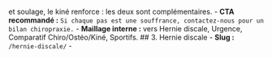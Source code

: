 et soulage, le kiné renforce : les deux sont complémentaires. - **CTA recommandé :** `Si chaque pas est une souffrance, contactez‑nous pour un bilan chiropraxie.` - **Maillage interne :** vers Hernie discale, Urgence, Comparatif Chiro/Ostéo/Kiné, Sportifs. ## 3. Hernie discale - **Slug :** `/hernie-discale/` - **<title> :** `Hernie discale : éviter l’opération grâce à la chiropraxie – Bordeaux` - **H1 :** `Hernie discale – Comprendre, soulager et éviter l’opération (approche chiropratique)` - **Mots-clés principaux :** hernie discale, hernie lombaire, hernie cervicale - **Longues traînes :** hernie L5‑S1, soigner hernie discale sans chirurgie, hernie discale symptômes - **Volume cible :** ~1000 mots (pilier) - **H2/H3 :** - H2 : Qu’est-ce qu’une hernie discale ? - H3 : Disque intervertébral et explication - H3 : Symptômes typiques - H2 : Faut‑il opérer une hernie discale ? - H3 : Cas où la chirurgie est indiquée - H3 : Dans la majorité des cas, un traitement conservateur suffit - H2 : Traitements conventionnels - H3 : Repos relatif, kiné, infiltrations - H3 : Limites de ces traitements - H2 : L’approche chiropratique pour une hernie discale - H3 : Décompression vertébrale - H3 : Corrections posturales - H3 : Conseils d’exercices - H2 : Témoignages / Cas concrets - H2 : FAQ Hernie discale - **FAQ :** 1. Le chiropracteur peut‑il faire disparaître une hernie ? – Il soulage la pression et favorise la cicatrisation. 2. Combien de temps pour guérir ? – Variable selon les cas, souvent quelques semaines à quelques mois. 3. Hernie cervicale, est‑ce pris en charge pareil ? – Oui, l’approche s’adapte à la zone concernée. - **CTA recommandé :** `Hernie diagnostiquée ? Parlez‑nous de votre cas pour éviter l’opération.` - **Maillage interne :** vers Sciatique & Cruralgie, Canal lombaire étroit, Éviter la chirurgie du dos. ## 4. Éviter la chirurgie du dos - **Slug :** `/eviter-chirurgie-dos/` - **<title> :** `Chirurgie du Dos – Et si vous pouviez l’éviter ? | Alternatives Chiropraxie` - **H1 :** `Chirurgie du dos : avez‑vous tout essayé avant de vous faire opérer ?` - **Mots-clés principaux :** chirurgie du dos, alternative chirurgie, éviter opération - **Longues traînes :** hernie opérée, opération échouée dos, alternative chirurgie rachis - **Volume cible :** ~1200 mots (article différenciant) - **H2/H3 :** - H2 : Le recours à la chirurgie du dos en question - H3 : Chirurgie du dos = acte lourd - H3 : Statistiques rassurantes - H2 : Dans quels cas envisage‑t‑on une opération ? - H3 : Hernie discale avec déficit sévère - H3 : Canal lombaire très étroit - H3 : Échec des traitements conservateurs - H2 : Avez‑vous exploré les alternatives non‑chirurgicales ? - H3 : Rééducation posturale - H3 : Chiropraxie spécialisée colonne - H3 : Infiltrations épidurales - H2 : La chiropraxie peut‑elle éviter une chirurgie ? - H3 : Exemples de réussite - H2 : Témoignage - H2 : Conclusion : prendre une décision éclairée - H2 : FAQ Chirurgie du dos & alternatives - **FAQ :** 1. Et si j’ai déjà tout essayé sans succès ? – La chirurgie peut rester nécessaire, mais la chiropraxie aide aussi après l’opération. 2. La chiropraxie est‑elle sûre avec une grosse hernie ? – Oui si elle est pratiquée par un professionnel formé avec examens adaptés. 3. Peut‑on consulter un chiro après une opération du dos ? – Oui, pour favoriser la récupération et éviter les récidives. - **CTA recommandé :** `Avant de vous décider pour l’opération, prenez un avis auprès de notre chiropracteur.` - **Maillage interne :** vers Hernie discale, Canal lombaire étroit, Sciatique & Cruralgie. ## 5. Hernie : chirurgie